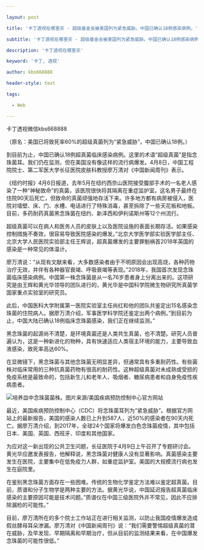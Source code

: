 ---
layout: post
title: '卡丁透视在哪里买 - 超级基金会被美国列为紧急威胁。中国已确认18例感染病例。'
subtitle: '卡丁透视在哪里买 - 超级基金会被美国列为紧急威胁。中国已确认18例感染病例。'
description: '卡丁透视在哪里买'
keyword: '卡丁, 透视'
author: kbs668888
header-style: text
tags:
  - Web
---
卡丁透视微信kbs668888

（原名：美国已将致死率60%的超级真菌列为“紧急威胁”，中国已确认18例。）

到目前为止，中国已确认18例超真菌临床感染病例。这里的术语“超级真菌”是指念珠菌耳。我们仍在监测，但在美国没有像这样的流行病爆发。4月8日，中国工程院院士、第二军医大学长征医院皮肤科教授廖万清对《中国新闻周刊》表示。

《纽约时报》4月6日报道，去年5月在纽约西奈山医院接受腹部手术的一名老人感染了一种“神秘致命”的真菌，该医院很快将其隔离在重症监护室。这名男子最终在住院90天后死亡，但致命的真菌顽强地存活下来。许多地方都有病房被侵入，医院对墙壁、床、门、水槽、电话进行了特殊消毒，甚至拆除了一些天花板和地板。目前，多药耐药真菌黑念珠菌在纽约、新泽西和伊利诺斯州等12个州流行。

超级真菌可以在病人和医务人员的皮肤上以及医院设施的表面长期存活。如果感染控制措施不奏效，很容易导致医院感染的爆发。”北京大学医学部实验医学部主任、北京大学人民医院实验部主任王辉说，超真菌爆发的主要罪魁祸首2018年英国的感染是一种常见的体温计。

廖万清说：“从现有文献来看，大多数感染者由于不明原因会出现高烧，各种药物治疗无效，并伴有各种器官衰竭、呼吸衰竭等表现。”2018年，我国首次发现念珠菌临床感染病例。中国第一株念珠菌是从一名76岁患者身上分离出来的。这项研究是由王辉和黄光华领导的团队进行的，黄光华是中国科学院微生物研究所真菌学国家重点实验室的研究员。

此后，中国医科大学附属第一医院实验室主任尚红和他的团队共鉴定出15名感染念珠菌的住院病人。据廖万清介绍，军事医学科学院还鉴定出两个病例。”到目前为止，中国大陆已确认18例临床念珠菌感染，我们正在继续监测。”

黑念珠菌的起源尚不清楚，是环境真菌还是人类共生真菌，也不清楚。研究人员普遍认为，这是一种新进化的物种，具有快速适应人类宿主环境的能力，主要导致血液感染，致死率高达60%。

在显微镜下，黑念珠菌与其他念珠菌无明显差异，但通常具有多重耐药性。有些菌株对临床常用的三种抗真菌药物有很高的耐药性。这种超级真菌对未成熟或受损的免疫系统是最致命的，包括新生儿和老年人、吸烟者、糖尿病患者和自身免疫性疾病患者。

![](http://dingyue.ws.126.net/GS=YwNQGwUcWJfSmBHWELhHUUBsoPhZqc9C0qE=0YUSsF1554798498991compressflag.jpg)培养皿中念珠菌菌株。图片来源/美国疾病预防控制中心官方网站

最近，美国疾病预防控制中心（CDC）将念珠菌耳列为“紧急威胁”。根据官方网站上的最新报告，美国的感染人数已上升到587人，近50%的感染者在90天内死亡。据廖万清介绍，到2017年，全球24个国家将爆发白色念珠菌疫情，其中包括日本、美国、英国、西班牙、印度和其他国家。

为应对这一新出现的公共卫生问题，长征医院于4月9日上午召开了专题研讨会。黄光华应邀发表报告，他解释说，黑念珠菌对健康人没有显著影响。真菌感染主要发生在医院，主要集中在低免疫力人群，如重症监护室。美国的大规模流行病也发生在庭院里。

在鉴别黑念珠菌方面存在一些困难。传统的生物化学鉴定方法难以鉴定超真菌。目前，质谱和分子生物学是两种主要的方法。据黄光华说，中国延迟报告超真菌临床感染的主要原因可能是技术问题。”质谱仪在中国三级医院外并不常见，因此不应排除漏检的可能性。”

目前，廖万清所在的多个院士工作站正在进行相关监测，以防止我国疫情爆发造成假丝酵母耳朵渗漏。廖万清对《中国新闻周刊》说：“我们需要警惕超级真菌的潜在威胁，及早发现、早期隔离和早期治疗，但从目前的监测结果来看，在中国爆发念珠菌的可能性很低。”

